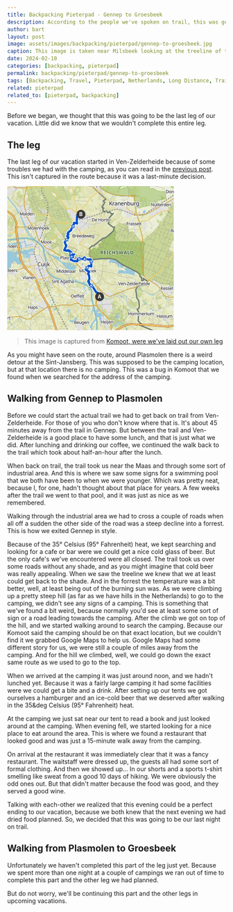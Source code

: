 ```yaml
---
title: Backpacking Pieterpad - Gennep to Groesbeek
description: According to the people we've spoken on trail, this was going to be the leg before the most beautiful leg of the entire trail.
author: bart
layout: post
image: assets/images/backpacking/pieterpad/gennep-to-groesbeek.jpg
caption: This image is taken near Milsbeek looking at the treeline of the Sint Jansberg (saint Jan mountain).
date: 2024-02-10
categories: [backpacking, pieterpad]
permalink: backpacking/pieterpad/gennep-to-groesbeek
tags: [Backpacking, Travel, Pieterpad, Netherlands, Long Distance, Trail, Gennep, Plasmolen, Groesbeek]
related: pieterpad
related_to: [pieterpad, backpacking]
---
```


Before we began, we thought that this was going to be the last leg of our vacation. Little did we know that we wouldn't complete this entire leg.

## The leg

The last leg of our vacation started in Ven-Zelderheide because of some troubles we had with the camping, as you can read in the [previous post](./2024-02-03-vierlingsbeek-to-gennep.md). This isn't captured in the route because it was a last-minute decision.

![The leg we've created for walking from Gennep to Groesbeek](/assets/images/backpacking/pieterpad/leg-gennep-to-groesbeek.png)
> This image is captured from [Komoot, were we've laid out our own leg](https://www.komoot.com/nl-nl/tour/1258364493)

As you might have seen on the route, around Plasmolen there is a weird detour at the Sint-Jansberg. This was supposed to be the camping location, but at that location there is no camping. This was a bug in Komoot that we found when we searched for the address of the camping.

## Walking from Gennep to Plasmolen

Before we could start the actual trail we had to get back on trail from Ven-Zelderheide. For those of you who don't know where that is. It's about 45 minutes away from the trail in Gennep. But between the trail and Ven-Zelderheide is a good place to have some lunch, and that is just what we did. After lunching and drinking our coffee, we continued the walk back to the trail which took about half-an-hour after the lunch.

When back on trail, the trail took us near the Maas and through some sort of industrial area. And this is where we saw some signs for a swimming pool that we both have been to when we were younger. Which was pretty neat, because I, for one, hadn't thought about that place for years. A few weeks after the trail we went to that pool, and it was just as nice as we remembered.

Walking through the industrial area we had to cross a couple of roads when all off a sudden the other side of the road was a steep decline into a forrest. This is how we exited Gennep in style.

Because of the 35&deg; Celsius (95&deg; Fahrenheit) heat, we kept searching and looking for a cafe or bar were we could get a nice cold glass of beer. But the only cafe's we've encountered were all closed. The trail took us over some roads without any shade, and as you might imagine that cold beer was really appealing. When we saw the treeline we knew that we at least could get back to the shade. And in the forrest the temperature was a bit better, well, at least being out of the burning sun was. As we were climbing up a pretty steep hill (as far as we have hills in the Netherlands) to go to the camping, we didn't see any signs of a camping. This is something that we've found a bit weird, because normally you'd see at least some sort of sign or a road leading towards the camping. After the climb we got on top of the hill, and we started walking around to search the camping. Because our Komoot said the camping should be on that exact location, but we couldn't find it we grabbed Google Maps to help us. Google Maps had some different story for us, we were still a couple of miles away from the camping. And for the hill we climbed, well, we could go down the exact same route as we used to go to the top.

When we arrived at the camping it was just around noon, and we hadn't lunched yet. Because it was a fairly large camping it had some facilities were we could get a bite and a drink. After setting up our tents we got ourselves a hamburger and an ice-cold beer that we deserved after walking in the 35&deg Celsius (95&deg; Fahrenheit) heat.

At the camping we just sat near our tent to read a book and just looked around at the camping. When evening fell, we started looking for a nice place to eat around the area. This is where we found a restaurant that looked good and was just a 15-minute walk away from the camping.

On arrival at the restaurant it was immediately clear that it was a fancy restaurant. The waitstaff were dressed up, the guests all had some sort of formal clothing. And then we showed up... In our shorts and a sports t-shirt smelling like sweat from a good 10 days of hiking. We were obviously the odd ones out. But that didn't matter because the food was good, and they served a good wine.

Talking with each-other we realized that this evening could be a perfect ending to our vacation, because we both knew that the next evening we had dried food planned. So, we decided that this was going to be our last night on trail.

## Walking from Plasmolen to Groesbeek

Unfortunately we haven't completed this part of the leg just yet. Because we spent more than one night at a couple of campings we ran out of time to complete this part and the other leg we had planned.

But do not worry, we'll be continuing this part and the other legs in upcoming vacations.